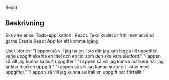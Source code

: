 React
## Beskrivning
Skriv en enkel Todo-applikation i React. Teknikvalet är fritt men använd gärna Create React App för att komma igång.

User stories:
"I appen så vill jag ha en lista där jag kan lägga till uppgifter, varje uppgift ska ha en titel och en tid som den ska vara slutförd."
"I appen så vill jag kunna ta bort uppgifter."
"I appen så vill jag kunna markera när jag är klar med en uppgift."
"I appen så vill jag kunna sortera i listan med uppgifter."
"I appen så vill jag kunna se ifall en uppgift har förfallit."

